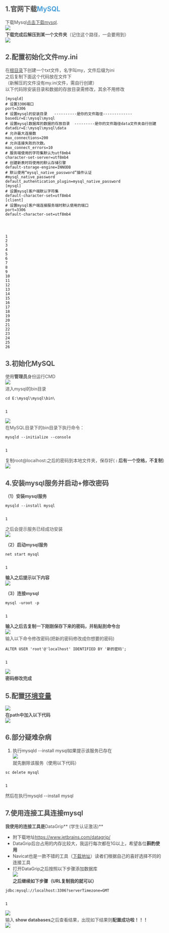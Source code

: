 ## <font style="color:rgb(79, 79, 79);">1.官网下载</font><font style="color:rgb(78, 161, 219);">MySQL</font>
<font style="color:rgb(77, 77, 77);">下载Mysql</font>[<font style="color:rgb(77, 77, 77);">点击下载mysql</font>](https://dev.mysql.com/downloads/mysql/)<font style="color:rgb(77, 77, 77);">.  
</font>![](https://cdn.nlark.com/yuque/0/2024/png/46412986/1726843774019-0710ef74-c5d2-403a-8d83-b1c8dce8f113.png)<font style="color:rgb(77, 77, 77);">  
</font>**<font style="color:rgb(77, 77, 77);">下载完成后解压到某一个文件夹</font>**<font style="color:rgb(77, 77, 77);">（记住这个路径，一会要用到）  
</font>![](https://cdn.nlark.com/yuque/0/2024/png/46412986/1726843774315-3466017f-771c-4b0d-93d3-2060497d975e.png)

## <font style="color:rgb(79, 79, 79);">2.配置初始化文件my.ini</font>
<font style="color:rgb(77, 77, 77);">在</font>[<font style="color:rgb(77, 77, 77);">根目录</font>](https://so.csdn.net/so/search?q=%E6%A0%B9%E7%9B%AE%E5%BD%95&spm=1001.2101.3001.7020)<font style="color:rgb(77, 77, 77);">下创建一个txt文件，名字叫my，文件后缀为ini  
</font><font style="color:rgb(77, 77, 77);">之后复制下面这个代码放在文件下  
</font><font style="color:rgb(77, 77, 77);">（新解压的文件没有my.ini文件，需自行创建）  
</font><font style="color:rgb(77, 77, 77);">以下代码除安装目录和数据的存放目录需修改，其余不用修改</font>

```plain
[mysqld]
# 设置3306端口
port=3306
# 设置mysql的安装目录   ----------是你的文件路径-------------
basedir=E:\mysql\mysql
# 设置mysql数据库的数据的存放目录  ---------是你的文件路径data文件夹自行创建
datadir=E:\mysql\mysql\data
# 允许最大连接数
max_connections=200
# 允许连接失败的次数。
max_connect_errors=10
# 服务端使用的字符集默认为utf8mb4
character-set-server=utf8mb4
# 创建新表时将使用的默认存储引擎
default-storage-engine=INNODB
# 默认使用“mysql_native_password”插件认证
#mysql_native_password
default_authentication_plugin=mysql_native_password
[mysql]
# 设置mysql客户端默认字符集
default-character-set=utf8mb4
[client]
# 设置mysql客户端连接服务端时默认使用的端口
port=3306
default-character-set=utf8mb4




1
2
3
4
5
6
7
8
9
10
11
12
13
14
15
16
17
18
19
20
21
22
23
24
25
26
```

## <font style="color:rgb(79, 79, 79);">3.初始化MySQL</font>
<font style="color:rgb(77, 77, 77);">使用</font>**<font style="color:rgb(77, 77, 77);">管理员</font>**<font style="color:rgb(77, 77, 77);">身份运行CMD  
</font>![](https://cdn.nlark.com/yuque/0/2024/png/46412986/1726843774257-55dda13c-9394-4ab9-94f4-3850417d48b5.png)<font style="color:rgb(77, 77, 77);">  
</font><font style="color:rgb(77, 77, 77);">进入mysql的bin目录</font>

```plain
cd E:\mysql\mysql\bin\


1
```

![](https://cdn.nlark.com/yuque/0/2024/png/46412986/1726843774414-59248c06-b587-4a99-a8a5-c8c1f69157ec.png)<font style="color:rgb(77, 77, 77);">  
</font><font style="color:rgb(77, 77, 77);">在MySQL目录下的bin目录下执行命令：</font>

```plain
mysqld --initialize --console


1
```

<font style="color:rgb(77, 77, 77);">复制root@localhost:之后的密码到本地文件夹，保存好(</font><font style="color:rgb(77, 77, 77);"> </font>**<font style="color:rgb(77, 77, 77);">: 后有一个空格，不复制</font>**<font style="color:rgb(77, 77, 77);">)  
</font>![](https://cdn.nlark.com/yuque/0/2024/png/46412986/1726843774390-dc5ef32a-2ca7-4895-9802-c49e2f2cad3d.png)

## <font style="color:rgb(79, 79, 79);">4.安装mysql服务并启动+修改密码</font>
**<font style="color:rgb(77, 77, 77);">（1）安装mysql服务</font>**

```plain
mysqld --install mysql


1
```

<font style="color:rgb(77, 77, 77);">之后会提示服务已经成功安装  
</font>![](https://cdn.nlark.com/yuque/0/2024/png/46412986/1726843774778-d23da872-ee1e-40ab-ad4a-56cdc1ad44e3.png)

**<font style="color:rgb(77, 77, 77);">（2）启动mysql服务</font>**

```plain
net start mysql


1
```

**<font style="color:rgb(77, 77, 77);">输入之后提示以下内容</font>**<font style="color:rgb(77, 77, 77);">  
</font>![](https://cdn.nlark.com/yuque/0/2024/png/46412986/1726843774799-55b437da-0bc7-4cbd-9dfb-29fcc363684d.png)

**<font style="color:rgb(77, 77, 77);">（3）连接mysql</font>**

```plain
mysql -uroot -p


1
```

**<font style="color:rgb(77, 77, 77);">输入之后去复制一下刚刚保存下来的密码，并粘贴到命令台</font>**<font style="color:rgb(77, 77, 77);">  
</font>![](https://cdn.nlark.com/yuque/0/2024/png/46412986/1726843774808-021a0c80-486c-42fc-a003-39514e7b0f28.png)<font style="color:rgb(77, 77, 77);">  
</font><font style="color:rgb(77, 77, 77);">输入以下命令修改密码(把新的密码修改成你想要的密码)</font>

```plain
ALTER USER 'root'@'localhost' IDENTIFIED BY '新的密码';


1
```

![](https://cdn.nlark.com/yuque/0/2024/png/46412986/1726843774837-3022c087-09fd-4beb-82b7-b7a2d19dbb79.png)<font style="color:rgb(77, 77, 77);">  
</font>**<font style="color:rgb(77, 77, 77);">密码修改完成</font>**

## <font style="color:rgb(79, 79, 79);">5.配置</font>[<font style="color:rgb(79, 79, 79);">环境变量</font>](https://so.csdn.net/so/search?q=%E7%8E%AF%E5%A2%83%E5%8F%98%E9%87%8F&spm=1001.2101.3001.7020)
![](https://cdn.nlark.com/yuque/0/2024/png/46412986/1726843774999-94e8fde5-1db2-44ef-9718-f87438685577.png)<font style="color:rgb(77, 77, 77);">  
</font>**<font style="color:rgb(77, 77, 77);">在path中加入以下代码</font>**<font style="color:rgb(77, 77, 77);">  
</font>![](https://cdn.nlark.com/yuque/0/2024/png/46412986/1726843775284-944d8317-d9ef-4fd2-ab5f-c0804d3cbbf6.png)

## <font style="color:rgb(79, 79, 79);">6.部分疑难杂病</font>
1. <font style="color:rgba(0, 0, 0, 0.75);">执行mysqld --install mysql如果提示该服务已存在  
</font>![](https://cdn.nlark.com/yuque/0/2024/png/46412986/1726843775385-b5f64a56-5768-45e8-b63e-bcfa401a2089.png)<font style="color:rgba(0, 0, 0, 0.75);">  
</font><font style="color:rgba(0, 0, 0, 0.75);">就先删除该服务（使用以下代码）</font>

```plain
sc delete mysql


1
```

<font style="color:rgba(0, 0, 0, 0.75);">然后在执行mysqld --install mysql</font>

## <font style="color:rgb(79, 79, 79);">7.使用连接工具连接mysql</font>
**<font style="color:rgb(77, 77, 77);">我使用的连接工具是</font>**<font style="color:rgb(77, 77, 77);">DataGrip** (学生认证激活)**</font>

+ <font style="color:rgba(0, 0, 0, 0.75);">附下载地址</font>[<font style="color:rgba(0, 0, 0, 0.75);">https://www.jetbrains.com/datagrip/</font>](https://www.jetbrains.com/datagrip/)
+ <font style="color:rgba(0, 0, 0, 0.75);">DataGrip后台占用的内存比较大，我运行每次都在1G以上，希望各位</font>**<font style="color:rgba(0, 0, 0, 0.75);">斟酌使用</font>**
+ <font style="color:rgba(0, 0, 0, 0.75);">Navicat也是一款不错的工具（</font>[<font style="color:rgba(0, 0, 0, 0.75);">下载地址</font>](https://www.navicat.com.cn/download/navicat-premium)<font style="color:rgba(0, 0, 0, 0.75);">）读者们根据自己的喜好选择不同的连接工具</font>
+ <font style="color:rgba(0, 0, 0, 0.75);">打开DataGrip之后按照以下步骤添加数据库  
</font>![](https://cdn.nlark.com/yuque/0/2024/png/46412986/1726843775490-c5692335-dfe6-4437-8144-97b3b082cd34.png)<font style="color:rgba(0, 0, 0, 0.75);">  
</font>**<font style="color:rgba(0, 0, 0, 0.75);">之后继续如下步骤（URL复制我的就可以）</font>**

```plain
jdbc:mysql://localhost:3306?serverTimezone=GMT


1
```

![](https://cdn.nlark.com/yuque/0/2024/png/46412986/1726843775381-86eb59fe-b775-46d4-9ccc-cf944db518af.png)<font style="color:rgb(77, 77, 77);">  
</font><font style="color:rgb(77, 77, 77);">输入 </font>**<font style="color:rgb(77, 77, 77);">show databases</font>**<font style="color:rgb(77, 77, 77);">之后查看结果，出现如下结果则</font>**<font style="color:rgb(77, 77, 77);">配置成功啦！！！</font>**<font style="color:rgb(77, 77, 77);">  
</font>![](https://cdn.nlark.com/yuque/0/2024/png/46412986/1726843775829-ab46a5b2-1bf6-468b-b830-fd36e67bc4f8.png)

